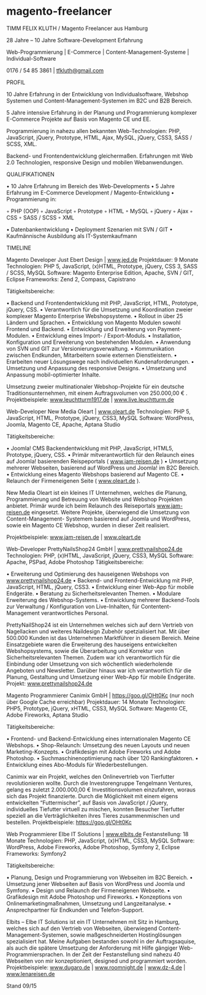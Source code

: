 # magento-freelancer

TIMM FELIX KLUTH / Magento Freelancer aus Hamburg

28 Jahre – 10 Jahre Software-Development Erfahrung

Web-Programmierung | E-Commerce | Content-Management-Systeme | Individual-Software

0176 / 54 85 3861 | tfkluth@gmail.com

PROFIL

10 Jahre Erfahrung in der Entwicklung von Individualsoftware, Webshop Systemen und Content-Management-Systemen im B2C und B2B Bereich.

5 Jahre intensive Erfahrung in der Planung und Programmierung komplexer E-Commerce Projekte auf Basis von Magento CE und EE.

Programmierung in nahezu allen bekannten Web-Technologien: PHP, JavaScript, jQuery, Prototype, HTML, Ajax, MySQL, jQuery, CSS3, SASS / SCSS, XML.

Backend- und Frontendentwicklung gleichermaßen. Erfahrungen mit Web 2.0 Technologien, responsive Design und mobilen Webanwendungen.

QUALIFIKATIONEN

• 10 Jahre Erfahrung im Bereich des Web-Developments 
• 5 Jahre Erfahrung im E-Commerce Development / Magento-Entwicklung 
• Programmierung in: 

◦ PHP (OOP) 
◦ JavaScript
◦ Prototype 
◦ HTML 
◦ MySQL 
◦ jQuery 
◦ Ajax 
◦ CSS 
◦ SASS / SCSS 
◦ XML

• Datenbankentwicklung 
• Deployment Szenarien mit SVN / GIT 
• Kaufmännische Ausbildung als IT-Systemkaufmann

TIMELINE

Magento Developer Just Ebert Design | www.jed.de Projektdauer: 9 Monate Technologien: PHP 5, JavaScript, (x)HTML, Prototype, jQuery, CSS 3, SASS / SCSS, MySQL Software: Magento Enterprise Edition, Apache, SVN / GIT, Eclipse Frameworks: Zend 2, Compass, Capistrano

Tätigkeitsbereiche:

• Backend und Frontendentwicklung mit PHP, JavaScript, HTML, Prototype, jQuery, CSS. 
• Verantwortlich für die Umsetzung und Koordination zweier komplexer Magento Enterprise Webshopsysteme. 
• Rollout in über 25 Ländern und Sprachen. 
• Entwicklung von Magento Modulen sowohl Frontend und Backend. 
• Entwicklung und Erweiterung von Payment-Modulen. 
• Entwicklung eines Import- / Export-Moduls. 
• Installation, Konfiguration und Erweiterung von bestehenden Modulen. 
• Anwendung von SVN und GIT zur Versionierungsverwaltung. 
• Kommunikation zwischen Endkunden, Mitarbeitern sowie externen Dienstleistern. 
• Erarbeiten neuer Lösungswege nach individuellen Kundenaforderungen. 
• Umsetzung und Anpassung des responsive Designs. 
• Umsetzung und Anpassung mobil-optimierter Inhalte.

Umsetzung zweier multinationaler Webshop-Projekte für ein deutsche Traditionsunternehmen, mit einem Auftragsvolumen von 250.000,00 € . Projektbeispiele: www.leuchtturm1917.de | www.live.leuchtturm.de

Web-Developer New Media Oleart | www.oleart.de Technologien: PHP 5, JavaScript, HTML, Prototype, jQuery, CSS3, MySQL Software: WordPress, Joomla, Magento CE, Apache, Aptana Studio

Tätigkeitsbereiche:

• Joomla! CMS Backendentwicklung mit PHP, JavaScript, HTML5, Prototype, jQuery, CSS. 
• Primär mitverantwortlich für den Relaunch eines auf Joomla! basierenden Reispeportals ( www.jam-reisen.de ) 
• Umsetzung mehrerer Webseiten, basierend auf WordPress und Joomla! im B2C Bereich. 
• Entwicklung eines Magento Webshops basierend auf Magento CE. 
• Relaunch der Firmeneigenen Seite ( www.oleart.de ). 

New Media Oleart ist ein kleines IT Unternehmen, welches die Planung, Programmierung und Betreuung von Website und Webshop Projekten anbietet. Primär wurde ich beim Relaunch des Reiseportals www.jam-reisen.de eingesetzt. Weitere Projekte, überwiegend die Umsetzung von Content-Management- Systemem basierend auf Joomla und WordPress, sowie ein Magento CE Webshop, wurden in dieser Zeit realisiert. 

Projektbeispiele: www.jam-reisen.de | www.oleart.de

Web-Developer 
PrettyNailsShop24 GmbH | www.prettynailshop24.de 
Technologien: PHP, (x)HTML, JavaScript, jQuery, CSS3, MySQL Software: Apache, PSPad, Adobe Photoshop Tätigkeitsbereiche:

• Erweiterung und Optimierung des hauseigenen Webshops von www.prettynailshop24.de 
• Backend- und Frontend-Entwicklung mit PHP, JavaScript, HTML, jQuery, CSS3. 
• Entwicklung einer Web-App für mobile Endgeräte. 
• Beratung zu Sicherheitsrelevanten Themen. 
• Modulare Erweiterung des Webshop-Systems. 
• Entwicklung mehrerer Backend-Tools zur Verwaltung / Konfiguration von Live-Inhalten, für Contentent-Management verantwortliches Personal. 

PrettyNailShop24 ist ein Unternehmen welches sich auf dern Vertrieb von Nagellacken und weiteres Naildesign Zubehör spetzialisiert hat. Mit über 500.000 Kunden ist das Unternehmen Marktführer in diesem Bereich. Meine Einsatzgebiete waren die Erweiterung des hauseigens entwickelten Webshopsystems, sowie die Überarbeitung und Korrektur von Sicherheitsrelevanten Themen. Zudem war ich verantwortlich für die Einbindung oder Umsetzung von sich wöchentlich wiederholende Angeboten und Newsletter. Darüber hinaus war ich verantwortlich für die Planung, Gestaltung und Umsetzung einer Web-App für mobile Endgeräte. Projekt: www.prettynailshop24.de

Magento Programmierer Canimix GmbH | https://goo.gl/OHt0Kc (nur noch über Google Cache erreichbar) Projektdauer: 14 Monate Technologien: PHP5, Prototype, jQuery, xHTML, CSS3, MySQL Software: Magento CE, Adobe Fireworks, Aptana Studio

Tätigkeitsbereiche:

• Frontend- und Backend-Entwicklung eines internationalen Magento CE Webshops. 
• Shop-Relaunch: Umsetzung des neuen Layouts und neuen Marketing-Konzepts. 
• Grafikdesign mit Adobe Fireworks und Adobe Photoshop. 
• Suchmaschinenoptimierung nach über 120 Rankingfaktoren. 
• Entwicklung eines Abo-Moduls für Wiederbestellungen.

Canimix war ein Projekt, welches den Onlinevertrieb von Tierfutter revolutionieren wollte. Durch die Investorengruppe Tengelmann Ventures, gelang es zuletzt 2.000.000,00 € Investitionsvolumen einzufahren, woraus sich das Projekt finanzierte. Durch die Möglichkeit mit einem eigens entwickelten “Futtermischer”, auf Basis von JavaScript / jQuery, individuelles Tiefutter virtuell zu mischen, konnten Besucher Tierfutter speziell an die Verträglichkeiten ihres Tieres zusammenmischen und bestellen. Projektbeispiele: https://goo.gl/OHt0Kc

Web Programmierer Elbe IT Solutions | www.elbits.de Festanstellung: 18 Monate Technologien: PHP, JavaScript, (x)HTML, CSS3, MySQL Software: WordPress, Adobe Fireworks, Adobe Photoshop, Symfony 2, Eclipse Frameworks: Symfony2

Tätigkeitsbereiche:

• Planung, Design und Programmierung von Webseiten im B2C Bereich. 
• Umsetzung jener Webseiten auf Basis von WordPress und Joomla und Symfony. 
• Design und Relaunch der Firmeneigenen Webseite. 
• Grafikdesign mit Adobe Photoshop und Fireworks. 
• Konzeptions von Onlinemarketingmaßnahmen, Umsetzung und Langzeitanalyse.
• Ansprechpartner für Endkunden und Telefon-Support.

Elbits – Elbe IT Solutions ist ein IT Unternehmen mit Sitz in Hamburg, welches sich auf den Vertrieb von Webseiten, überwiegend Content-Management-Systemen, sowie maßgeschneiderten Hostinglösungen spezialisiert hat. Meine Aufgaben bestanden sowohl in der Auftragsaquise, als auch die spätere Umsetzung der Anforderung mit Hilfe gängiger Web-Programmiersprachen. In der Zeit der Festanstellung sind nahezu 40 Webseiten von mir konzeptioniert, designed und programmiert worden. Projektbeispiele: www.dugaro.de | www.roomnight.de | www.dz-4.de | www.lenareisen.de

Stand 09/15
